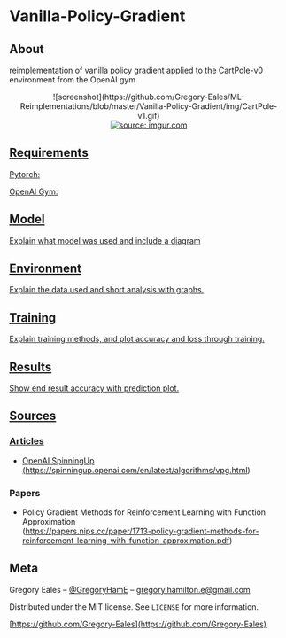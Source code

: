 # Vanilla-Policy-Gradient

## About
reimplementation of vanilla policy gradient applied to the CartPole-v0 environment from the OpenAI gym<br/>


<center>
![screenshot](https://github.com/Gregory-Eales/ML-Reimplementations/blob/master/Vanilla-Policy-Gradient/img/CartPole-v1.gif)
</center>


<center><a href="https://github.com/Gregory-Eales/ML-Reimplementations/blob/master/Vanilla-Policy-Gradient/img/CartPole-v1.gif"><img src="" title="source: imgur.com"></center>

## Requirements

Pytorch: <br/>

OpenAI Gym: <br/>

## Model





Explain what model was used and include a diagram

## Environment

Explain the data used and short analysis with graphs.

## Training

Explain training methods, and plot accuracy and loss through training.

## Results

Show end result accuracy with prediction plot.

## Sources

### Articles
* OpenAI SpinningUp (https://spinningup.openai.com/en/latest/algorithms/vpg.html)

### Papers
* Policy Gradient Methods for Reinforcement Learning with Function Approximation <br/>
  (https://papers.nips.cc/paper/1713-policy-gradient-methods-for-reinforcement-learning-with-function-approximation.pdf)

## Meta

Gregory Eales – [@GregoryHamE](https://twitter.com/GregoryHamE) – gregory.hamilton.e@gmail.com

Distributed under the MIT license. See ``LICENSE`` for more information.

[https://github.com/Gregory-Eales](https://github.com/Gregory-Eales)
